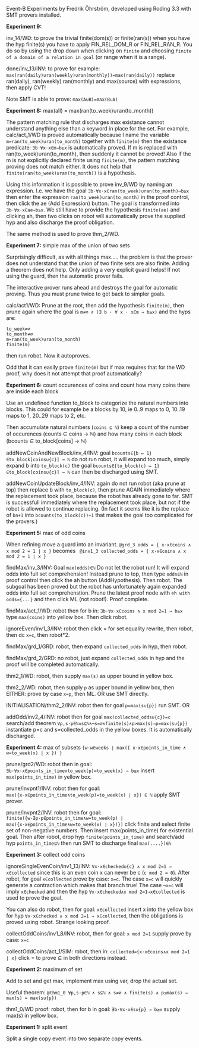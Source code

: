 
Event-B Experiments by Fredrik Öhrström, developed using Roding 3.3 with SMT provers installed.

**Experiment 9:**

inv_14/WD: to prove the trivial finite(dom(s)) or finite(ran(s)) when you have the hyp finite(s) you have to apply FIN_REL_DOM_R or FIN_REL_RAN_R. You do so by using the drop down when clicking on `finite` and choosing `finite of a domain of a relation in goal` (or range when it is a range).

done/inv_13/INV: to prove for example: `max(ran(daily)∪ran(weekly)∪ran(monthly))=max(ran(daily))`
replace ran(daily), ran(weekly) ran(monthly) and max(source) with expressions, then apply CVT!

Note SMT is able to prove: `max(A∪B)=max(B∪A)`

**Experiment 8:** max(all) = max(ran(to_week)∪ran(to_month))

The pattern matching rule that discharges max existance cannot understand anything else than
a keyword in place for the set. For example, calc/act_1/WD is proved automatically
because I name the variable `m=ran(to_week)∪ran(to_month)` together with `finite(m)`
then the existance predicate: `∃b·∀x·x∈m⇒b≥x` is automatically proved. If m is replaced with
ran(to_week)∪ran(to_month), then suddenly it cannot be proved! Also if the m is not explicitly
declared finite using `finite(m)`, the pattern matching proving does not match either. It does not help that
`finite(ran(to_week)∪ran(to_month))` is a hypothesis.

Using this information it is possible to prove inv_9/WD by naming an expression. I.e.
we have the goal `∃b·∀x·x∈ran(to_week)∪ran(to_month)⇒b≥x` then enter the expression
`ran(to_week)∪ran(to_month)` in the proof control, then click the ae (Add Expression) button.
The goal is transformed into `∃b·∀x·x∈ae⇒b≥x`. We still have to provide the hypothesis
`finite(ae)` and clicking ah, then two clicks on robot will automatically prove the supplied hyp and
also discharge the proof obligation.

The same method is used to prove thm_2/WD.

**Experiment 7:** simple max of the union of two sets

Surprisingly difficult, as with all things max..... the problem is that the prover does not
understand that the union of two finite sets are also finite. Adding a theorem does not help.
Only adding a very explicit guard helps! If not using the guard, then the automatic prover fails.

The interactive prover runs ahead and destroys the goal for automatic proving. Thus
you must prune twice to get back to simpler goals.

calc/act1/WD: Prune at the root, then add the hypothesis `finite(m)`,
then prune again where the goal is `m≠∅ ∧ (∃ b · ∀ x · x∈m ⇒ b≥x)` and the hyps are:
```
to_week≠∅
to_month≠∅
m=ran(to_week)∪ran(to_month)
finite(m)
```
then run robot. Now it autoproves.

Odd that it can easily prove `finite(m)` but if max requires that for the WD proof,
why does it not attempt that proof automatically?

**Experiment 6:** count occurences of coins and count how many coins there are inside each block

Use an undefined function to_block to categorize the natural numbers into blocks.
This could for example be a blocks by 10, ie 0..9 maps to 0, 10..19 maps to 1, 20..29 maps to 2, etc.

Then accumulate natural numbers (`coins ⊆ ℕ`) keep a count of the number of occurences
(counts ∈ coins → ℕ) and how many coins in each block (bcounts ∈ to_block[coins] → ℕ)

addNewCoinAndNewBlock/inv_4/INV: goal `bcounts∈{b ↦ 1}∈to_block[coins∪{c}] → ℕ`
do not run robot, it will expand too much,
simply expand b into `to_block(c)` the goal `bcounts∈{to_block(c) ↦ 1}∈to_block[coins∪{c}] → ℕ`
can then be discharged using SMT.

addNewCoinUpdateBlock/inv_4/INV: again do not run robot (aka prune at
top) then replace b with `to_block(c)`, then prune AGAIN immediately
where the replacement took place, because the robot has already gone
to far. SMT is successfull immediately where the replacement took
place, but not if the robot is allowed to continue replacing.
(In fact it seems like it is the replace of `bn+1` into `bcounts(to_block(c))+1` that
makes the goal too complicated for the provers.)

**Experiment 5:** max of odd coins

When refining move a guard into an invariant. `@grd_3 odds = { x·x∈coins ∧ x mod 2 = 1 ∣ x }` becomes ` @inv1_3 collected_odds = { x·x∈coins ∧ x mod 2 = 1 ∣ x }`

findMax/inv_3/INV: Goal `max(odds)∈ℕ` Do not let the robot run! It will expand odds into full set comprehension!
Instead prune to top, then type `odds⊆ℕ` in proof control then click the ah button (AddHypothesis). Then robot. The subgoal has been proved but the robot has unfortunately again expanded odds into full set comprehenstion. Prune the latest proof node with `eh with odds={...}` and then click ML (not robot!). Proof complete.

findMax/act_1/WD: robot then for b in: `∃b·∀x·x∈coins ∧ x mod 2=1 ⇒ b≥x` type `max(coins)` into yellow box. Then click robot.

ignoreEven/inv1_3/INV: robot then click = for set equality rewrite, then robot, then dc `x=c`, then robot*2.

findMax/grd_1/GRD: robot, then expand `collected_odds` in hyp, then robot.

findMax/grd_2/GRD: no robot, just expand `collected_odds` in hyp and the proof will be completed automatically.

thm2_1/WD: robot, then supply `max(s)` as upper bound in yellow box.

thm2_2/WD: robot, then supply `p` as upper bound in yellow box, then EITHER: prove by case `x=p`, then ML. OR use SMT directly.

INITIALISATION/thm2_2/INV: robot then for goal `p=max(s∪{p})` run SMT. OR

addOdd/inv2_4/INV: robot then for goal `max(collected_odds∪{c})=c` search/add theorem `∀p,s·p∈ℕ∧s⊆ℕ∧¬s=∅∧finite(s)∧p>max(s)⇒p=max(s∪{p})` instantiate p=c and s=collected_odds in the yellow boxes. It is automatically discharged.

**Experiment 4:** max of subsets `{w·w∈weeks ∣ max({ x·x∈points_in_time ∧ w=to_week(x) ∣ x }) }`

prune/grd2/WD: robot then in goal: `∃b·∀x·x∈points_in_time∧to_week(p)=to_week(x) ⇒ b≥x` insert `max(points_in_time)` in yellow box.

prune/invpnt1/INV: robot then for goal: `max({x·x∈points_in_time∧to_week(p)=to_week(x) ∣ x}) ∈ ℕ` apply SMT prover.

prune/invpnt2/INV: robot then for goal: `finite({w·∃p·p∈points_in_time∧w=to_week(p) ∣ max({x·x∈points_in_time∧w=to_week(x) ∣ x})})` click finite and select finite set of non-negative numbers. Then insert max(points_in_time) for existential goal. Then after robot, drop hyp `finite(points_in_time)` and search/add hyp `points_in_time⊆ℕ` then run SMT to discharge final `max(....})∈ℕ`

**Experiment 3:** collect odd coins

ignoreSingleEvenCoin/inv1_13/INV: `∀x·x∈checked∪{c} ∧ x mod 2=1 ⇒ x∈collected` since this is an even coin
x can never be c (`c mod 2 = 0`). After robot, for goal `x∈collected` prove by case: `x=c`.
The case `x=c` will quickly generate a contraction which makes that branch true!
The case `¬x=c` will imply `x∈checked` and then the hyp `∀x·x∈checked∧x mod 2=1⇒x∈collected` is used to prove the goal.

You can also do robot, then for goal: `x∈collected` insert x into the yellow box for hyp
`∀x·x∈checked ∧ x mod 2=1 ⇒ x∈collected`, then the obligations is proved using robot. Strange looking proof.

collectOddCoins/inv1_8/INV: robot, then for goal: `x mod 2=1` supply prove by case: `x=c`

collectOddCoins/act_1/SIM: robot, then in: `collected={x·x∈coins∧x mod 2=1 ∣ x}` click = to prove ⊆ in both directions instead.

**Experiment 2:** maximum of set

Add to set and get max, implement max using var, drop the actual set.

Useful theorem: `@thm1_0 ∀p,s·p∈ℕ ∧ s⊆ℕ ∧ s≠∅ ∧ finite(s) ∧ p≤max(s) ⇒ max(s) = max(s∪{p})`

thm1_0/WD proof: robot, then for b in goal: `∃b·∀x·x∈s∪{p} ⇒ b≥x` supply max(s) in yellow box.

**Experiment 1:** split event

Split a single copy event into two separate copy events.
